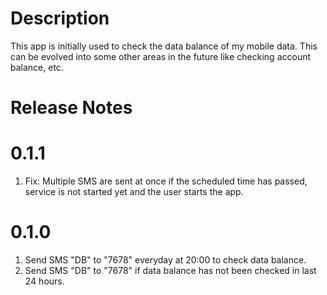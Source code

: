 Description
===========

This app is initially used to check the data balance of my mobile data. This can be evolved into some other areas in the future like checking account balance, etc.

Release Notes
=============

0.1.1
=====

1. Fix: Multiple SMS are sent at once if the scheduled time has passed, service is not started yet and the user starts the app.

0.1.0
=====

1. Send SMS "DB" to "7678" everyday at 20:00 to check data balance.
2. Send SMS "DB" to "7678" if data balance has not been checked in last 24 hours.
